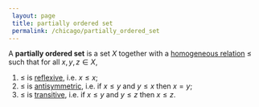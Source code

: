 ```yaml
---
 layout: page
 title: partially ordered set
 permalink: /chicago/partially_ordered_set
---
```


A **partially ordered set** is a set $X$ together with a [homogeneous relation](https://mathgloss.github.io/MathGloss/chicago/homogeneous_relation) $\leq$ such that for all $x,y,z\in X$,
1. $\leq$ is [reflexive](https://mathgloss.github.io/MathGloss/chicago/reflexive), i.e. $x\leq x$;
2. $\leq$ is [antisymmetric](https://mathgloss.github.io/MathGloss/chicago/antisymmetric), i.e. if $x\leq y$ and $y\leq x$ then $x=y$;
3. $\leq$ is [transitive](https://mathgloss.github.io/MathGloss/chicago/transitive), i.e. if $x\leq y$ and $y\leq z$ then $x\leq z$.